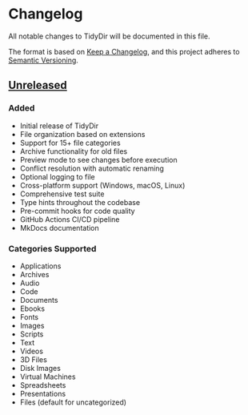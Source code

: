 # Changelog

All notable changes to TidyDir will be documented in this file.

The format is based on [Keep a Changelog](https://keepachangelog.com/en/1.0.0/),
and this project adheres to [Semantic Versioning](https://semver.org/spec/v2.0.0.html).

## [Unreleased]

### Added
- Initial release of TidyDir
- File organization based on extensions
- Support for 15+ file categories
- Archive functionality for old files
- Preview mode to see changes before execution
- Conflict resolution with automatic renaming
- Optional logging to file
- Cross-platform support (Windows, macOS, Linux)
- Comprehensive test suite
- Type hints throughout the codebase
- Pre-commit hooks for code quality
- GitHub Actions CI/CD pipeline
- MkDocs documentation

### Categories Supported
- Applications
- Archives
- Audio
- Code
- Documents
- Ebooks
- Fonts
- Images
- Scripts
- Text
- Videos
- 3D Files
- Disk Images
- Virtual Machines
- Spreadsheets
- Presentations
- Files (default for uncategorized)

[Unreleased]: https://github.com/thraal/tidydir/compare/v0.1.0...HEAD